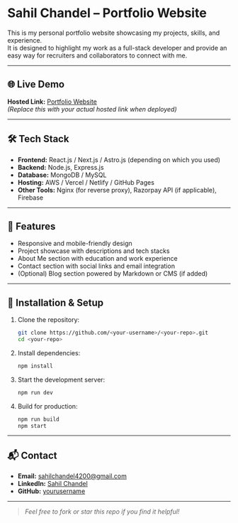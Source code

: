 # Sahil Chandel – Portfolio Website

This is my personal portfolio website showcasing my projects, skills, and experience.  
It is designed to highlight my work as a full-stack developer and provide an easy way for recruiters and collaborators to connect with me.

---

## 🌐 Live Demo
**Hosted Link:** [Portfolio Website](https://himalayandev.netlify.app)  
*(Replace this with your actual hosted link when deployed)*

---

## 🛠 Tech Stack
- **Frontend:** React.js / Next.js / Astro.js (depending on which you used)
- **Backend:** Node.js, Express.js
- **Database:** MongoDB / MySQL
- **Hosting:** AWS / Vercel / Netlify / GitHub Pages
- **Other Tools:** Nginx (for reverse proxy), Razorpay API (if applicable), Firebase

---

## 📂 Features
- Responsive and mobile-friendly design
- Project showcase with descriptions and tech stacks
- About Me section with education and work experience
- Contact section with social links and email integration
- (Optional) Blog section powered by Markdown or CMS (if added)

---

## 🚀 Installation & Setup

1. Clone the repository:
    ```bash
    git clone https://github.com/<your-username>/<your-repo>.git
    cd <your-repo>
    ```

2. Install dependencies:
    ```bash
    npm install
    ```

3. Start the development server:
    ```bash
    npm run dev
    ```

4. Build for production:
    ```bash
    npm run build
    npm start
    ```
---

## 📬 Contact
- **Email:** [sahilchandel4200@gmail.com](mailto:sahilchandel4200@gmail.com)  
- **LinkedIn:** [Sahil Chandel](https://in.linkedin.com/in/sahil-chandel-a02779292)  
- **GitHub:** [yourusername](https://github.com/yourusername)

---

> *Feel free to fork or star this repo if you find it helpful!*

